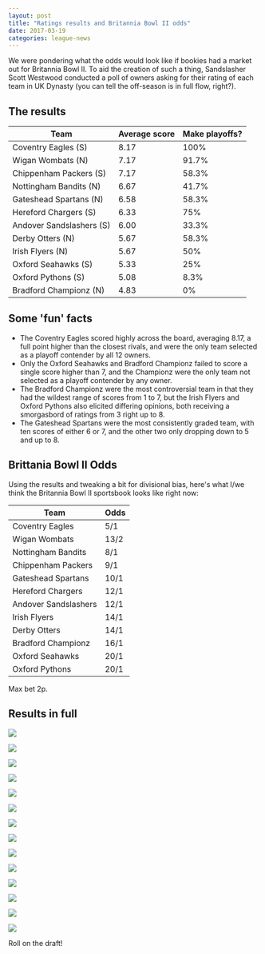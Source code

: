 ```yaml
---
layout: post
title: "Ratings results and Britannia Bowl II odds"
date: 2017-03-19
categories: league-news
---
```


We were pondering what the odds would look like if bookies had a market out for Britannia Bowl II. To aid the creation of such a thing, Sandslasher Scott Westwood conducted a poll of owners asking for their rating of each team in UK Dynasty (you can tell the off-season is in full flow, right?).

## The results

| Team | Average score | Make playoffs? |
| ---- | ------------- | --------- |
| Coventry Eagles (S) | 8.17 | 100% |
| Wigan Wombats (N) | 7.17 | 91.7% |
| Chippenham Packers (S) | 7.17 | 58.3% |
| Nottingham Bandits (N) | 6.67 | 41.7% |
| Gateshead Spartans (N) | 6.58 | 58.3% |
| Hereford Chargers (S) | 6.33 | 75% |
| Andover Sandslashers (S) | 6.00 | 33.3% |
| Derby Otters (N) | 5.67 | 58.3% |
| Irish Flyers (N) | 5.67 | 50% |
| Oxford Seahawks (S) | 5.33 | 25% |
| Oxford Pythons (S) | 5.08 | 8.3% |
| Bradford Championz (N) | 4.83 | 0% |

## Some 'fun' facts

- The Coventry Eagles scored highly across the board, averaging 8.17, a full point higher than the closest rivals, and were the only team selected as a playoff contender by all 12 owners.
- Only the Oxford Seahawks and Bradford Championz failed to score a single score higher than 7, and the Championz were the only team not selected as a playoff contender by any owner.
- The Bradford Championz were the most controversial team in that they had the wildest range of scores from 1 to 7, but the Irish Flyers and Oxford Pythons also elicited differing opinions, both receiving a smorgasbord of ratings from 3 right up to 8. 
- The Gateshead Spartans were the most consistently graded team, with ten scores of either 6 or 7, and the other two only dropping down to 5 and up to 8.

## Brittania Bowl II Odds

Using the results and tweaking a bit for divisional bias, here's what I/we think the Britannia Bowl II sportsbook looks like right now:

| Team | Odds |
| ---- | ---- |
| Coventry Eagles| 5/1 |
| Wigan Wombats | 13/2 |
| Nottingham Bandits | 8/1 |
| Chippenham Packers | 9/1 |
| Gateshead Spartans | 10/1 |
| Hereford Chargers | 12/1 |
| Andover Sandslashers | 12/1 |
| Irish Flyers | 14/1 | 
| Derby Otters | 14/1 |
| Bradford Championz | 16/1 |
| Oxford Seahawks | 20/1 |
| Oxford Pythons | 20/1 |

Max bet 2p.

## Results in full

![](/images/rating-results-charts/andover-sandslashers.png)

![](/images/rating-results-charts/bradford-championz.png)

![](/images/rating-results-charts/chippenham-packers.png)

![](/images/rating-results-charts/coventry-eagles.png)

![](/images/rating-results-charts/derby-otters.png)

![](/images/rating-results-charts/gateshead-spartans.png)

![](/images/rating-results-charts/hereford-chargers.png)

![](/images/rating-results-charts/irish-flyers.png)

![](/images/rating-results-charts/nottingham-bandits.png)

![](/images/rating-results-charts/oxford-pythons.png)

![](/images/rating-results-charts/oxford-seahawks.png)

![](/images/rating-results-charts/wigan-wombats.png)

![](/images/rating-results-charts/playoffs-north.png)

![](/images/rating-results-charts/playoffs-south.png)

Roll on the draft!